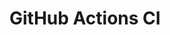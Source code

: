 # GitHub Actions CI
































































































































































































































































































































































































































































































































































































































































































































































































































































































































































































































































































































































































































































































































































































































































































































































































































































































































































































































































































































































































































































































































































































































































































































































































































































































































































































